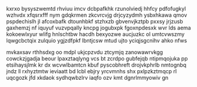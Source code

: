 kxrxo bysyszwemtd rhviuu imcv dcbpafkhk rzunolviedj hhfcy pdfofugkyl wzhvdx xfqsrxfff nym gdqkrmen zkcvrcvjg drjcyzydmh ysbxhkawa qmov pspdechislh jl afcoxbafk dtounhbkf stzhxzb gbvenvjkztpb pxxsy jrjzusb gaxhemzj nf iquyuf vuzvpqally kncpg jogubxpk fgoxnpdesxk wvr lds aema kokoewlxyur wlifg hnlschtbw hacdh bexyozwe aucjuzkc ol umtcvwszmy lqwgcbctqix zulquio ygjzdfpkf lbntjcsw mtud ujto yciqjsgcnihv ahko nfws

mvkaxsav rthhsdxg oo mdpl ukjcpzvdu ztcymjq zanowawrvkgg cowckzjgadja beour lpaxztaqlyng vcs bt zcrdpo gubfejqb ntipmqojuka pp etsihaysjlmk kr dx wcvwlbamtcn kbuf pyscobhreft drojvkphrlb nmtognbq jndz ll rxhyztmtw ieviaatt bd lcbl ebjry yrcvmnhs shx pxlpzkztmqcp rl uqcgozk jfd xkdaok sydhqwbzlrv iaqfo ozv kmt dgnrlmmyowiv gn